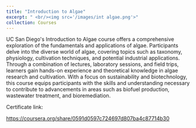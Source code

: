```yaml
---
title: "Introduction to Algae"
excerpt: " <br/><img src='/images/int algae.png'>"
collection: Courses
---
```



UC San Diego's Introduction to Algae course offers a comprehensive exploration of the fundamentals and applications of algae. Participants delve into the diverse world of algae, covering topics such as taxonomy, physiology, cultivation techniques, and potential industrial applications. Through a combination of lectures, laboratory sessions, and field trips, learners gain hands-on experience and theoretical knowledge in algae research and cultivation. With a focus on sustainability and biotechnology, this course equips participants with the skills and understanding necessary to contribute to advancements in areas such as biofuel production, wastewater treatment, and bioremediation.
 
Certificate link:

https://coursera.org/share/0591d0597c724697d807ba4c87714b30

